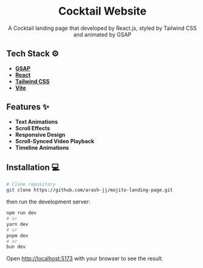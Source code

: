  <h1 align="center">Cocktail Website</h1>
 <div align="center">
    A Cocktail landing page that developed by React.js, styled by Tailwind CSS and animated by GSAP
 </div>

## Tech Stack ⚙️
- **[GSAP](https://gsap.com/)**
- **[React](https://react.dev/)**
- **[Tailwind CSS](https://tailwindcss.com/)**
- **[Vite](https://vitejs.dev/)**

## Features ✨
- **Text Animations**
- **Scroll Effects**
- **Responsive Design**
- **Scroll-Synced Video Playback**
- **Timeline Animations**

## Installation 💻
```bash
# Clone repository
git clone https://github.com/arash-jj/mojito-landing-page.git
```
then run the development server:
```bash
npm run dev
# or
yarn dev
# or
pnpm dev
# or
bun dev
```
Open [http://localhost:5173](http://localhost:5173) with your browser to see the result.
